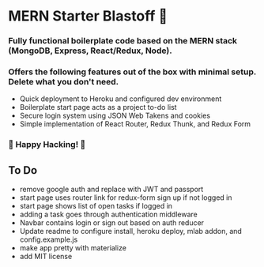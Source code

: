 # MERN Starter Blastoff 🚀

### Fully functional boilerplate code based on the MERN stack (MongoDB, Express, React/Redux, Node).

### Offers the following features out of the box with minimal setup. Delete what you don't need.
* Quick deployment to Heroku and configured dev environment
* Boilerplate start page acts as a project to-do list
* Secure login system using JSON Web Takens and cookies
* Simple implementation of React Router, Redux Thunk, and Redux Form

### 🚀 Happy Hacking! 🚀

## To Do
* remove google auth and replace with JWT and passport
* start page uses router link for redux-form sign up if not logged in
* start page shows list of open tasks if logged in
* adding a task goes through authentication middleware
* Navbar contains login or sign out based on auth reducer
* Update readme to configure install, heroku deploy, mlab addon, and config.example.js
* make app pretty with materialize
* add MIT license